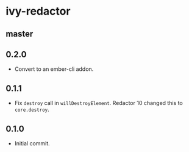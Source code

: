 # ivy-redactor

## master

## 0.2.0

* Convert to an ember-cli addon.

## 0.1.1

* Fix `destroy` call in `willDestroyElement`. Redactor 10 changed this to
  `core.destroy`.

## 0.1.0

* Initial commit.

